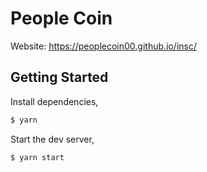 # People Coin

Website: https://peoplecoin00.github.io/insc/

## Getting Started

Install dependencies,

```bash
$ yarn
```

Start the dev server,

```bash
$ yarn start
```
